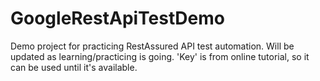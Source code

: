 # GoogleRestApiTestDemo

Demo project for practicing RestAssured API test automation. Will be updated as learning/practicing is going. 'Key' is from online tutorial, so it can be used until it's available.

